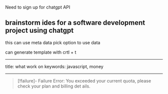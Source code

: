 

Need to sign up for chatgpt API
## brainstorm ides for a software development project using chatgpt

this can use meta data pick option to use data

can generate template with crtl + t

---
title: what work on
keywords: javascript, money

---





> [!failure]- Failure 
>   Error: You exceeded your current quota, please check your plan and billing det  ails.
>  
